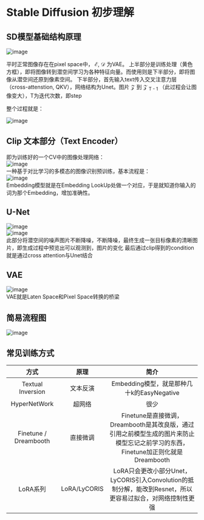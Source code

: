 # Stable Diffusion 初步理解
## SD模型基础结构原理

![image](https://github.com/ThereAreBearsComing/ThereAreBearsComing.github.io/assets/74708198/f5503d4f-47ec-4acb-be94-319206bc8b55)

平时正常图像存在在pixel space中， $\mathcal{E}$, $\mathcal{D}$ 为VAE。
上半部分是训练处理（黄色方框），即将图像转到潜空间学习为各种特征向量。而使用则是下半部分，即将图像从潜空间还原到像素空间。
下半部分，首先输入text传入交叉注意力层（cross-attenstion, QKV），网络结构为Unet。图片 $\mathcal{Z}$ 到 $\mathcal{Z}$ <sub>T - 1</sub> （此过程会让图像变大），T为迭代次数，即step

整个过程就是：

![image](https://github.com/ThereAreBearsComing/ThereAreBearsComing.github.io/assets/74708198/ca593c30-0b7e-491b-a6e1-f3fcb62f87e4)

## Clip 文本部分（Text Encoder）

即为训练好的一个CV中的图像处理网络：
<br>![image](https://github.com/ThereAreBearsComing/ThereAreBearsComing.github.io/assets/74708198/a05f6e11-8e02-44f1-ae4a-d139644cb92c)
<br>一种基于对比学习的多模态的图像识别预训练，基本流程是：
<br>![image](https://github.com/ThereAreBearsComing/ThereAreBearsComing.github.io/assets/74708198/f88b59b4-24b3-4a31-b280-8380fdfe3ac1)
<br>Embedding模型就是在Embedding LookUp处做一个对应，于是就知道你输入的词为那个Embedding，增加准确性。

## U-Net
![image](https://github.com/ThereAreBearsComing/ThereAreBearsComing.github.io/assets/74708198/cbd90cf4-cbee-4147-8980-35a982e2eb62)
<br>![image](https://github.com/ThereAreBearsComing/ThereAreBearsComing.github.io/assets/74708198/cc1f8f18-d9d3-4dd5-8227-03cf519d478e)
<br> 此部分将潜空间的噪声图片不断降噪，不断降噪，最终生成一张目标像素的清晰图片，即生成过程中预览出可以观测到，图片的变化
最后通过clip得到的condition就是通过cross attention与Unet结合

## VAE
![image](https://github.com/ThereAreBearsComing/ThereAreBearsComing.github.io/assets/74708198/a9b44d91-4358-459e-a33a-7c8a6aeeddb6)
<br>VAE就是Laten Space和Pixel Space转换的桥梁

## 简易流程图
![image](https://github.com/ThereAreBearsComing/ThereAreBearsComing.github.io/assets/74708198/0b8f708c-391d-4b93-b333-6023c1331db6)

## 常见训练方式
| 方式 | 原理 | 简介 |
| :-----: | :-----: | :-----: |
| Textual Inversion | 文本反演 | Embedding模型，就是那种几十k的EasyNegative |
| HyperNetWork | 超网络 | 很少 | 
| Finetune / Dreambooth | 直接微调 | Finetune是直接微调，Dreambooth是其改良版，通过引用之前模型生成的图片来防止模型忘记之前学习的东西，Finetune加正则化就是Dreambooth |
| LoRA系列 | LoRA/LyCORIS | LoRA只会更改小部分Unet，LyCORIS引入Convolution的抵制分解，能改到Resnet，所以更容易过拟合，对网络控制性更强 |













